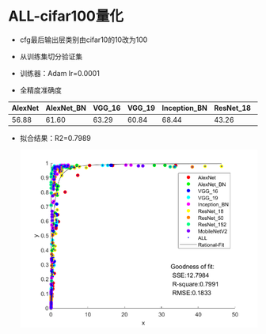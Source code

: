 # ALL-cifar100量化

+ cfg最后输出层类别由cifar10的10改为100
+ 从训练集切分验证集

+ 训练器：Adam lr=0.0001
+ 全精度准确度

| AlexNet | AlexNet_BN | VGG_16 | VGG_19 | Inception_BN | ResNet_18 | ResNet_50 | ResNet_152 | MobileNetV2 |
| ------- | ---------- | ------ | ------ | ------------ | --------- | --------- | ---------- | ----------- |
| 56.88   | 61.60      | 63.29  | 60.84  | 68.44        | 43.26     | 37.1      | 38.56      | 50.3        |

+ 拟合结果：R2=0.7989

  <img src="image/adam-ALL.png" alt="adam-ALL"  />